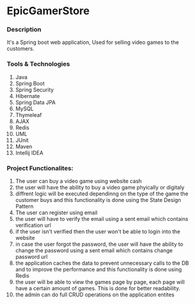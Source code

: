 # EpicGamerStore

### Description
It's a Spring boot web application, Used for selling video games to the customers.

### Tools & Technologies
1. Java
2. Spring Boot
3. Spring Security
4. Hibernate
5. Spring Data JPA
6. MySQL
7. Thymeleaf
8. AJAX
9. Redis
11. UML
12. JUnit
13. Maven
14. Intellij IDEA

### Project Functionalites:

1. The user can buy a video game using website cash
2. the user will have the ability to buy a video game phyically or digitaly
3. diffrent logic will be executed dependinng on the type of the game the customer buys and this functionality is done using the State Design Pattern
4. The user can register using email
5. the user will have to verify the email using a sent email which contains verification url
6. if the user isn't verified then the user won't be able to login into the website
7. in case the user forgot the password, the user will have the ability to change the password using a sent email which contains change password url
8. the application caches the data to prevent unnecessary calls to the DB and to improve the performance and this functionality is done using Redis
9. the user will be able to view the games page by page, each page will have a certain amount of games. This is done for better readability.
10. the admin can do full CRUD operations on the application entites
